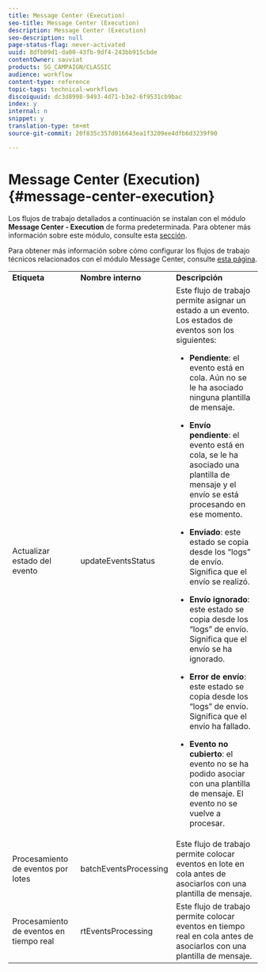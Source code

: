 ```yaml
---
title: Message Center (Execution)
seo-title: Message Center (Execution)
description: Message Center (Execution)
seo-description: null
page-status-flag: never-activated
uuid: 8dfb09d1-da00-43fb-9df4-243bb915cbde
contentOwner: sauviat
products: SG_CAMPAIGN/CLASSIC
audience: workflow
content-type: reference
topic-tags: technical-workflows
discoiquuid: dc3d8998-9493-4d71-b3e2-6f9531cb9bac
index: y
internal: n
snippet: y
translation-type: tm+mt
source-git-commit: 20f835c357d016643ea1f3209ee4dfb6d3239f90

---
```



# Message Center (Execution){#message-center-execution}

Los flujos de trabajo detallados a continuación se instalan con el módulo **Message
				Center - Execution** de forma predeterminada. Para obtener más información sobre este módulo, consulte esta [sección](../../message-center/using/about-transactional-messaging.md).

Para obtener más información sobre cómo configurar los flujos de trabajo técnicos relacionados con el módulo Message Center, consulte [esta página](../../message-center/using/technical-workflows.md).

<table> 
 <tbody> 
  <tr> 
   <td> <strong>Etiqueta</strong><br /> </td> 
   <td> <strong>Nombre
								 interno</strong><br /> </td> 
   <td> <strong>Descripción</strong><br /> </td> 
  </tr> 
  <tr> 
   <td> <span class="uicontrol">Actualizar estado</span> del evento <br /> </td> 
   <td> <span class="uicontrol">updateEventsStatus</span><br /> </td> 
   <td> Este flujo de trabajo permite asignar un estado a un evento. Los estados de eventos son los siguientes:<br /> 
    <ul> 
     <li> <p><strong>Pendiente</strong>: el evento está en cola. Aún no se le ha asociado ninguna plantilla de mensaje.</p> </li> 
     <li> <p><strong>Envío pendiente</strong>: el evento está en cola, se le ha asociado una plantilla de mensaje y el envío se está procesando en ese momento.</p> </li> 
     <li> <p><strong>Enviado</strong>: este estado se copia desde los “logs” de envío. Significa que el envío se realizó.</p> </li> 
     <li> <p><strong>Envío ignorado</strong>: este estado se copia desde los “logs” de envío. Significa que el envío se ha ignorado.</p> </li> 
     <li> <p><strong>Error de envío</strong>: este estado se copia desde los “logs” de envío. Significa que el envío ha fallado.</p> </li> 
     <li> <p><strong>Evento no cubierto</strong>: el evento no se ha podido asociar con una plantilla de mensaje. El evento no se vuelve a procesar.</p> </li> 
    </ul> </td> 
  </tr> 
  <tr> 
   <td> <span class="uicontrol">Procesamiento de eventos</span> por lotes <br /> </td> 
   <td> <span class="uicontrol">batchEventsProcessing</span><br /> </td> 
   <td> Este flujo de trabajo permite colocar eventos en lote en cola antes de asociarlos con una plantilla de mensaje. <br /> </td> 
  </tr> 
  <tr> 
   <td> <span class="uicontrol">Procesamiento de eventos</span> en tiempo real <br /> </td> 
   <td> <span class="uicontrol">rtEventsProcessing</span><br /> </td> 
   <td> Este flujo de trabajo permite colocar eventos en tiempo real en cola antes de asociarlos con una plantilla de mensaje. <br /> </td> 
  </tr> 
 </tbody> 
</table>


